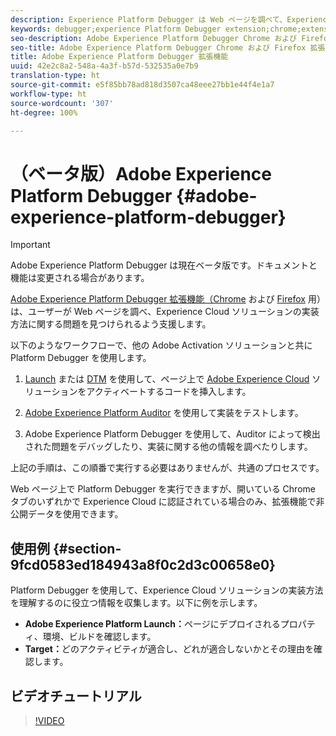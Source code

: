 ```yaml
---
description: Experience Platform Debugger は Web ページを調べて、Experience Cloud ソリューションの実装方法に関する問題を顧客が見つけられるよう支援します。
keywords: debugger;experience Platform Debugger extension;chrome;extension
seo-description: Adobe Experience Platform Debugger Chrome および Firefox 拡張機能の技術ドキュメント - Web ページを調べて Experience Cloud ソリューションの実装の問題を把握します
seo-title: Adobe Experience Platform Debugger Chrome および Firefox 拡張機能
title: Adobe Experience Platform Debugger 拡張機能
uuid: 42e2c8a2-548a-4a3f-b57d-532535a0e7b9
translation-type: ht
source-git-commit: e5f85bb78ad818d3507ca48eee27bb1e44f4e1a7
workflow-type: ht
source-wordcount: '307'
ht-degree: 100%

---
```



# （ベータ版）Adobe Experience Platform Debugger {#adobe-experience-platform-debugger}

>[!IMPORTANT]
>
>Adobe Experience Platform Debugger は現在ベータ版です。ドキュメントと機能は変更される場合があります。

[Adobe Experience Platform Debugger 拡張機能（Chrome](https://chrome.google.com/webstore/detail/adobe-experience-cloud-de/ocdmogmohccmeicdhlhhgepeaijenapj) および [Firefox](https://addons.mozilla.org/ja/firefox/addon/adobe-experience-platform-dbg/) 用）は、ユーザーが Web ページを調べ、Experience Cloud ソリューションの実装方法に関する問題を見つけられるよう支援します。

以下のようなワークフローで、他の Adobe Activation ソリューションと共に Platform Debugger を使用します。

1. [Launch](https://docs.adobe.com/content/help/ja-JP/launch/using/overview.html) または [DTM](https://docs.adobe.com/content/help/ja-JP/dtm/using/dtm-home.html) を使用して、ページ上で [Adobe Experience Cloud](https://docs.adobe.com/content/help/ja-JP/core-services/interface/experience-cloud.html) ソリューションをアクティベートするコードを挿入します。

1. [Adobe Experience Platform Auditor](https://experiencecloud.adobe.com/resources/help/ja_JP/auditor/) を使用して実装をテストします。
1. Adobe Experience Platform Debugger を使用して、Auditor によって検出された問題をデバッグしたり、実装に関する他の情報を調べたりします。

上記の手順は、この順番で実行する必要はありませんが、共通のプロセスです。

Web ページ上で Platform Debugger を実行できますが、開いている Chrome タブのいずれかで Experience Cloud に認証されている場合のみ、拡張機能で非公開データを使用できます。

## 使用例 {#section-9fcd0583ed184943a8f0c2d3c00658e0}

Platform Debugger を使用して、Experience Cloud ソリューションの実装方法を理解するのに役立つ情報を収集します。以下に例を示します。

* **Adobe Experience Platform Launch：**&#x200B;ページにデプロイされるプロパティ、環境、ビルドを確認します。
* **Target：**&#x200B;どのアクティビティが適合し、どれが適合しないかとその理由を確認します。

## ビデオチュートリアル

>[!VIDEO](https://video.tv.adobe.com/v/32156?quality=12&learn=on&captions=jpn)
